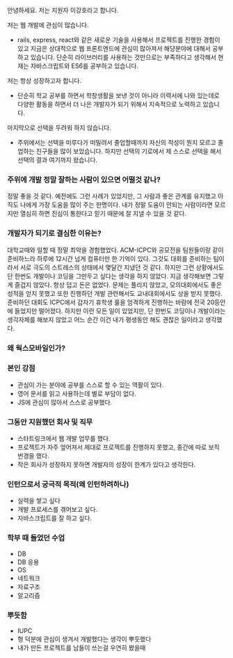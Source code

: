 안녕하세요. 저는 지원자 이강호라고 합니다.

저는 웹 개발에 관심이 많습니다.
- rails, express, react와 같은 새로운 기술을 사용해서 프로젝트를 진행한 경험이 있고 지금은 상대적으로 웹 프론트엔드에 관심이 많아져서 해댱분야에 대해서 공부하고 있습니다. 단순히 라이브러리를 사용하는 것만으로는 부족하다고 생각해서 현재는 자바스크립트와 ES6를 공부하고 있습니다.

저는 항상 성장하고자 합니다.
- 단순히 학교 공부를 하면서 학창생활을 보낸 것이 아니라 이력서에 나와 있는데로 다양한 활동을 하면서 더 나은 개발자가 되기 위해서 지속적으로 노력하고 있습니다.

마지막으로 선택을 두려워 하지 않습니다.
- 주위에서는 선택을 미루다가 떠밀려서 졸업할때까지 자신의 적성이 뭔지 모르고 졸업하는 친구들을 많이 보았습니다. 하지만 선택의 기로에서 제 스스로 선택을 해서 선택의 결과 여기까지 왔습니다.

### 주위에 개발 정말 잘하는 사람이 있으면 어떨것 같나?

정말 좋을 것 같다. 예전에도 그런 사례가 있었지만, 그 사람과 좋은 관계를 유지했고 아직도 나에게 가장 도움을 많이 주는 한명이다. 내가 정말 도움이 안되는 사람이라면 모르지만 열심히 하면 진심이 통한다고 믿기 때문에 잘 지낼 수 있을 것 같다.

### 개발자가 되기로 결심한 이유는?

대학교때와 일할 때 정말 최악을 경험했었다. ACM-ICPC와 공모전을 팀원들이랑 같이 준비하느라 하루에 12시간 넘게 컴퓨터만 한 기억이 있다. 그것도 대회를 준비하는 팀이라서 서로 극도의 스트레스의 상태에서 몇달간 지냈던 것 같다. 하지만 그런 상황에서도 단 한번도 개발이나 코딩을 그만두고 싶다는 생각을 하지 않았다. 지금 생각해보면 그렇게 즐겁지 않았다. 항상 덥고 돈은 없었다. 문제는 풀리지 않았고, 모의대회에서도 좋은 성적을 얻지 못했고 또한 진행하던 개발 관련해서도 교내대회에서도 상을 받지 못했다. 준비하던 대회도 ICPC에서 갑자기 휴학생 룰을 엄격하게 진행하는 바람에 전국 20등안에 들었지만 떨어졌다. 하지만 이런 모든 일이 있었지만, 단 한번도 코딩이나 개발이라는 생각자체를 해보지 않았고 어느 순간 이건 내가 평생동안 해도 괜찮은 일이라고 생각했다.

### 왜 웍스모바일인가?

### 본인 강점 
- 관심이 가는 분야에 공부를 스스로 할 수 있는 역활이 있다.
- 영어 문서를 읽고 사용하는데 별로 부담이 없다.
- JS에 관심이 많아서 스스로 공부했다.

### 그동안 지원했던 회사 및 직무
- 스타트링크에서 웹 개발 업무를 했다.
- 프로젝트가 자주 엎어져서 제대로 프로젝트를 진행하지 못했고, 중간에 따로 보직 번경을 했다.
- 작은 회사가 성장하지 못하면 개발자의 성장이 한계가 있다고 생각한다.

### 인턴으로서 궁극적 목적(왜 인턴하려하나)
- 실력을 쌓고 싶다
- 개발 프로세스를 겪어보고 싶다.
- 자바스크립트를 잘 하고 싶다.

### 학부 때 들었던 수업
- DB
- DB 응용
- OS
- 네트워크
- 자료구조
- 알고리즘

### 뿌듯함

- IUPC
- 형 덕분에 관심이 생겨서 개발했다는 생각이 뿌듯했다
- 내가 만든 프로젝트를 남들이 쓰는걸 우연히 봤을때